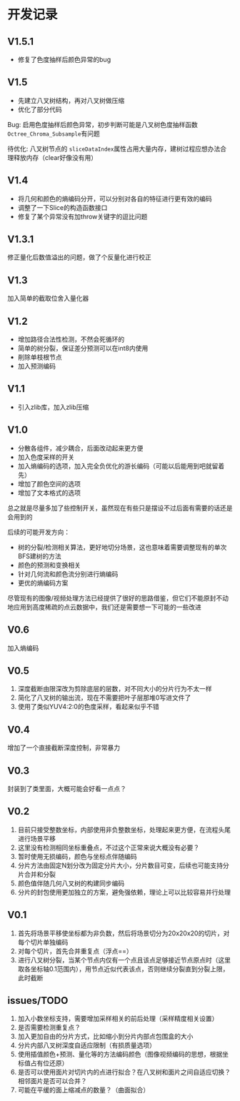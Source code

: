 # 开发记录

## V1.5.1

- 修复了色度抽样后颜色异常的bug

## V1.5

- 先建立八叉树结构，再对八叉树做压缩
- 优化了部分代码

Bug: 启用色度抽样后颜色异常，初步判断可能是八叉树色度抽样函数`Octree_Chroma_Subsample`有问题

待优化: 八叉树节点的 `sliceDataIndex`属性占用大量内存，建树过程应想办法合理释放内存（clear好像没有用）

## V1.4

- 将几何和颜色的熵编码分开，可以分别对各自的特征进行更有效的编码
- 调整了一下Slice的构造函数接口
- 修复了某个异常没有加throw关键字的逗比问题

## V1.3.1

修正量化后数值溢出的问题，做了个反量化进行校正

## V1.3

加入简单的截取位舍入量化器

## V1.2

- 增加路径合法性检测，不然会死循环的
- 简单的树分裂，保证差分预测可以在int8内使用
- 削除单枝根节点
- 加入预测编码

## V1.1

- 引入zlib库，加入zlib压缩

## V1.0

- 分散各组件，减少耦合，后面改动起来更方便
- 加入色度采样的开关
- 加入熵编码的选项，加入完全负优化的游长编码（可能以后能用到吧就留着先）
- 增加了颜色空间的选项
- 增加了文本格式的选项

总之就是尽量多加了些控制开关，虽然现在有些只是摆设不过后面有需要的话还是会用到的

后续的可能开发方向：

- 树的分裂/检测相关算法，更好地切分场景，这也意味着需要调整现有的单次BFS建树的方法
- 颜色的预测和变换相关
- 针对几何流和颜色流分别进行熵编码
- 更优的熵编码方案

尽管现有的图像/视频处理方法已经提供了很好的思路借鉴，但它们不能原封不动地应用到高度稀疏的点云数据中，我们还是需要想一下可能的一些改进

## V0.6

加入熵编码

## V0.5

1. 深度截断由限深改为剪除底层的层数，对不同大小的分片行为不太一样
2. 简化了八叉树的输出流，现在不需要把叶子层那堆0写进文件了
3. 使用了类似YUV4:2:0的色度采样，看起来似乎不错

## V0.4

增加了一个直接截断深度控制，非常暴力

## V0.3

封装到了类里面，大概可能会好看一点点？

## V0.2

1. 目前只接受整数坐标，内部使用非负整数坐标，处理起来更方便，在流程头尾进行场景平移
2. 这里没有检测相同坐标重叠点，不过这个正常来说大概没有必要？
3. 暂时使用无损编码，颜色与坐标点伴随编码
4. 分片方法由固定N划分改为固定分片大小，分片数目可变，后续也可能支持分片合并和分裂
5. 颜色值伴随几何八叉树的构建同步编码
6. 分片的封包使用更加独立的方案，避免强依赖，理论上可以比较容易并行处理

## V0.1

1. 首先将场景平移使坐标都为非负数，然后将场景切分为20x20x20的切片，对每个切片单独编码
2. 对每个切片，首先合并重复点（浮点==）
3. 进行八叉树分裂，当某个节点内仅有一个点且该点足够接近节点原点时（这里取各坐标轴0.1范围内），用节点近似代表该点，否则继续分裂直到分裂上限，此时截断

## issues/TODO

1. 加入小数坐标支持，需要增加采样相关的前后处理（采样精度相关设置）
2. 是否需要检测重复点？
3. 加入更加自由的分片方式，比如缩小到分片内部点包围盒的大小
4. 分片内部八叉树深度自适应限制（有损质量选项）
5. 使用插值颜色+预测、量化等的方法编码颜色（图像视频编码的思想，根据坐标值占有位还原）
6. 是否可以使用面片对切片内的点进行拟合？在八叉树和面片之间自适应切换？相邻面片是否可以合并？
7. 可能在平缓的面上缩减点的数量？（曲面拟合）
